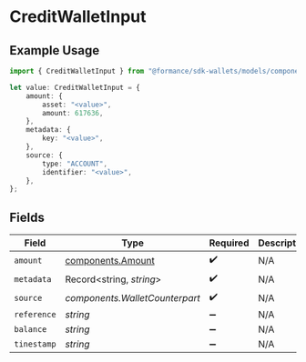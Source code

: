 # CreditWalletInput

## Example Usage

```typescript
import { CreditWalletInput } from "@formance/sdk-wallets/models/components";

let value: CreditWalletInput = {
    amount: {
        asset: "<value>",
        amount: 617636,
    },
    metadata: {
        key: "<value>",
    },
    source: {
        type: "ACCOUNT",
        identifier: "<value>",
    },
};
```

## Fields

| Field                                                  | Type                                                   | Required                                               | Description                                            |
| ------------------------------------------------------ | ------------------------------------------------------ | ------------------------------------------------------ | ------------------------------------------------------ |
| `amount`                                               | [components.Amount](../../models/components/amount.md) | :heavy_check_mark:                                     | N/A                                                    |
| `metadata`                                             | Record<string, *string*>                               | :heavy_check_mark:                                     | N/A                                                    |
| `source`                                               | *components.WalletCounterpart*                         | :heavy_check_mark:                                     | N/A                                                    |
| `reference`                                            | *string*                                               | :heavy_minus_sign:                                     | N/A                                                    |
| `balance`                                              | *string*                                               | :heavy_minus_sign:                                     | N/A                                                    |
| `tinestamp`                                            | *string*                                               | :heavy_minus_sign:                                     | N/A                                                    |